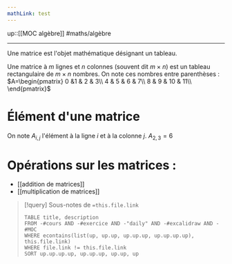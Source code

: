 ```yaml
---
mathLink: test
---
```

up::[[MOC algèbre]]
#maths/algèbre

----
Une matrice est l'objet mathématique désignant un tableau.

Une matrice à $m$ lignes et $n$ colonnes (souvent dit $m\times n$) est un tableau rectangulaire de $m\times n$ nombres.
On note ces nombres entre parenthèses :
$A=\begin{pmatrix} 0 &1 & 2 & 3\\ 4 & 5 & 6 & 7\\ 8 & 9 & 10 & 11\\ \end{pmatrix}$


# Élément d'une matrice
On note $A_{i,j}$ l'élément à la ligne $i$ et à la colonne $j$.
$A_{2,3} = 6$

# Opérations sur les matrices :

 - [[addition de matrices]]
 - [[multiplication de matrices]]
 
> [!query] Sous-notes de `=this.file.link`
> ```dataview
> TABLE title, description
> FROM -#cours AND -#exercice AND -"daily" AND -#excalidraw AND -#MOC
> WHERE econtains(list(up, up.up, up.up.up, up.up.up.up), this.file.link)
> WHERE file.link != this.file.link
> SORT up.up.up.up, up.up.up, up.up, up
> ```
 
